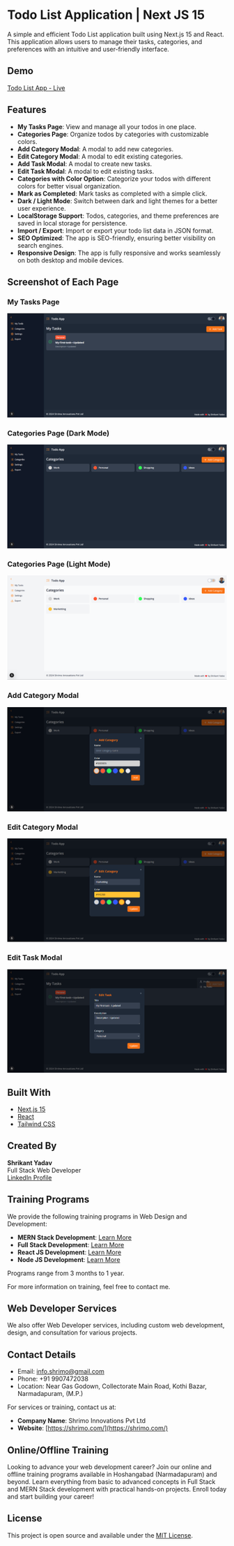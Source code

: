 # Todo List Application | Next JS 15

A simple and efficient Todo List application built using Next.js 15 and React. This application allows users to manage their tasks, categories, and preferences with an intuitive and user-friendly interface.

## Demo 
[Todo List App - Live](https://shrikant9907.github.io/todo-list-next-js-15)

## Features

- **My Tasks Page**: View and manage all your todos in one place.
- **Categories Page**: Organize todos by categories with customizable colors.
- **Add Category Modal**: A modal to add new categories.
- **Edit Category Modal**: A modal to edit existing categories.
- **Add Task Modal**: A modal to create new tasks.
- **Edit Task Modal**: A modal to edit existing tasks.
- **Categories with Color Option**: Categorize your todos with different colors for better visual organization.
- **Mark as Completed**: Mark tasks as completed with a simple click.
- **Dark / Light Mode**: Switch between dark and light themes for a better user experience.
- **LocalStorage Support**: Todos, categories, and theme preferences are saved in local storage for persistence.
- **Import / Export**: Import or export your todo list data in JSON format.
- **SEO Optimized**: The app is SEO-friendly, ensuring better visibility on search engines.
- **Responsive Design**: The app is fully responsive and works seamlessly on both desktop and mobile devices.

## Screenshot of Each Page

### My Tasks Page
![My Tasks Page](./public/images/todo-list-next-js-15-tasks-list.png)

### Categories Page (Dark Mode)
![Categories Page (Dark Mode)](./public/images/todo-list-next-js-15-category-list-dark-mode.png)

### Categories Page (Light Mode)
![Categories Page (Light Mode)](./public/images/todo-list-next-js-15-category-list-light-mode.png)

### Add Category Modal
![Add Category Modal](./public/images/todo-list-next-js-15-add-category-modal.png)

### Edit Category Modal
![Edit Category Modal](./public/images/todo-list-next-js-15-edit-category-modal.png)

### Edit Task Modal
![Edit Task Modal](./public/images/todo-list-next-js-15-edit-task-modal.png)

## Built With

- [Next.js 15](https://nextjs.org/)
- [React](https://reactjs.org/)
- [Tailwind CSS](https://tailwindcss.com/)

## Created By

**Shrikant Yadav**  
Full Stack Web Developer  
[LinkedIn Profile](https://www.linkedin.com/in/shrikant9907/)

## Training Programs

We provide the following training programs in Web Design and Development:

- **MERN Stack Development**: [Learn More](https://shrimo.com/courses/web-development/full-stack-web-dev-basic-to-advanced)
- **Full Stack Development**: [Learn More](https://shrimo.com/courses/web-development/full-stack-web-dev-basic-to-advanced)
- **React JS Development**: [Learn More](https://shrimo.com/courses/web-development/frontend-react-js-mastery-basic-to-advanced)
- **Node JS Development**: [Learn More](https://shrimo.com/courses/web-development/full-stack-web-dev-basic-to-advanced)

Programs range from 3 months to 1 year. 

For more information on training, feel free to contact me.

## Web Developer Services

We also offer Web Developer services, including custom web development, design, and consultation for various projects.

## Contact Details

- Email: [info.shrimo@gmail.com](mailto:info.shrimo@gmail.com)
- Phone: +91 9907472038
- Location: Near Gas Godown, Collectorate Main Road, Kothi Bazar, Narmadapuram, (M.P.)

For services or training, contact us at:

- **Company Name**: Shrimo Innovations Pvt Ltd
- **Website**: [https://shrimo.com/](https://shrimo.com/)

## Online/Offline Training

Looking to advance your web development career? Join our online and offline training programs available in Hoshangabad (Narmadapuram) and beyond. Learn everything from basic to advanced concepts in Full Stack and MERN Stack development with practical hands-on projects. Enroll today and start building your career!

## License

This project is open source and available under the [MIT License](LICENSE).

